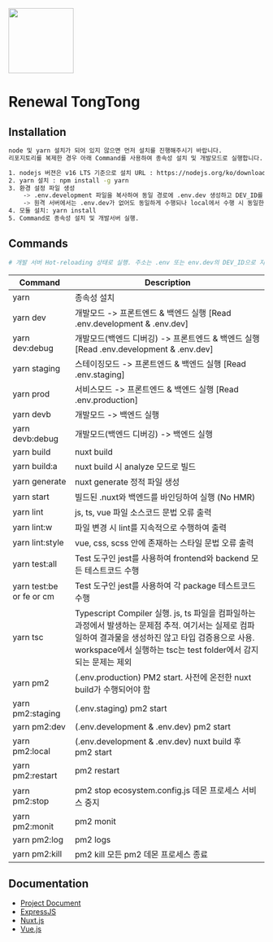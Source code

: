 <p align="left"><img width="128px" src="https://nuxtjs.org/logos/nuxt.svg"></p>


# Renewal TongTong


## Installation
```bash
node 및 yarn 설치가 되어 있지 않으면 먼저 설치를 진행해주시기 바랍니다.
리포지토리를 복제한 경우 아래 Command를 사용하여 종속성 설치 및 개발모드로 실행합니다.

1. nodejs 버젼은 v16 LTS 기준으로 설치 URL : https://nodejs.org/ko/download/
2. yarn 설치 : npm install -g yarn
3. 환경 설정 파일 생성
    -> .env.development 파일을 복사하여 동일 경로에 .env.dev 생성하고 DEV_ID를 본인 계정 입력
    -> 원격 서버에서는 .env.dev가 없어도 동일하게 수행되나 local에서 수행 시 동일한 포트로 구동시키기 위함
4. 모듈 설치: yarn install
5. Command로 종속성 설치 및 개발서버 실행.

```


## Commands
```bash
# 개발 서버 Hot-reloading 상태로 실행. 주소는 .env 또는 env.dev의 DEV_ID으로 지정된 포트
```

| Command | Description |
|---------|-------------|
| yarn | 종속성 설치 |
| yarn dev | 개발모드 -> 프론트엔드 & 백엔드 실행 [Read .env.development & .env.dev] |
| yarn dev:debug | 개발모드(백엔드 디버깅) -> 프론트엔드 & 백엔드 실행 [Read .env.development & .env.dev] |
| yarn staging | 스테이징모드 -> 프론트엔드 & 백엔드 실행 [Read .env.staging] |
| yarn prod | 서비스모드 -> 프론트엔드 & 백엔드 실행 [Read .env.production] |
| yarn devb | 개발모드 -> 백엔드 실행 |
| yarn devb:debug | 개발모드(백엔드 디버깅) -> 백엔드 실행 |
| yarn build | nuxt build |
| yarn build:a | nuxt build 시 analyze 모드로 빌드 |
| yarn generate | nuxt generate 정적 파일 생성 |
| yarn start | 빌드된 .nuxt와 백엔드를 바인딩하여 실행 (No HMR) |
| yarn lint | js, ts, vue 파일 소스코드 문법 오류 출력 |
| yarn lint:w | 파일 변경 시 lint를 지속적으로 수행하여 출력 |
| yarn lint:style | vue, css, scss 안에 존재하는 스타일 문법 오류 출력 |
| yarn test:all | Test 도구인 jest를 사용하여 frontend와 backend 모든 테스트코드 수행 |
| yarn test:be or fe or cm | Test 도구인 jest를 사용하여 각 package 테스트코드 수행 |
| yarn tsc | Typescript Compiler 실행. js, ts 파일을 컴파일하는 과정에서 발생하는 문제점 추적. 여기서는 실제로 컴파일하여 결과물을 생성하진 않고 타입 검증용으로 사용. workspace에서 실행하는 tsc는 test folder에서 감지되는 문제는 제외  |
| yarn pm2 | (.env.production) PM2 start. 사전에 온전한 nuxt build가 수행되어야 함 |
| yarn pm2:staging | (.env.staging) pm2 start |
| yarn pm2:dev | (.env.development & .env.dev) pm2 start |
| yarn pm2:local | (.env.development & .env.dev) nuxt build 후 pm2 start |
| yarn pm2:restart | pm2 restart |
| yarn pm2:stop | pm2 stop ecosystem.config.js 데몬 프로세스 서비스 중지 |
| yarn pm2:monit | pm2 monit |
| yarn pm2:log | pm2 logs |
| yarn pm2:kill | pm2 kill 모든 pm2 데몬 프로세스 종료 |


## Documentation
- [Project Document](https://www.notion.so/1d77924ba3db49a49c82ff88db122202?v=202e997fcf03485492a0aa80c1dca3a7)
- [ExpressJS](http://expressjs.com/en/guide/routing.html)
- [Nuxt.js](https://nuxtjs.org/guide/)
- [Vue.js](http://vuejs.org/guide/)



